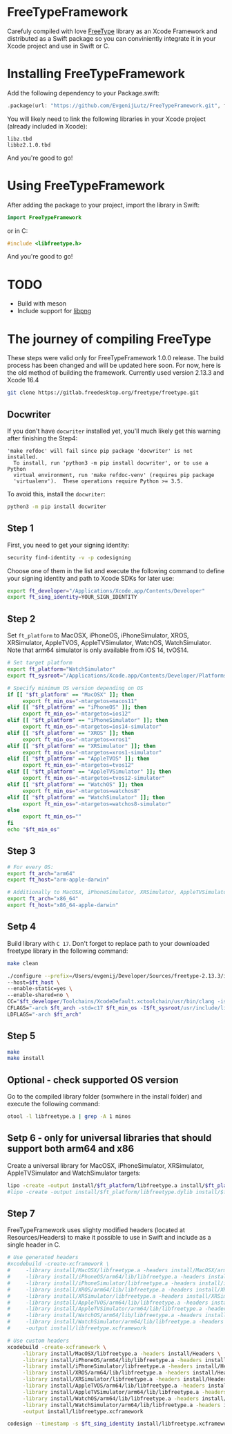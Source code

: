 # FreeTypeFramework

Carefuly compiled with love [FreeType](https://freetype.org/index.html) library as an Xcode Framework and distributed as a Swift package so you can conviniently integrate it in your Xcode project and use in Swift or C.


# Installing FreeTypeFramework

Add the following dependency to your Package.swift:

```Swift
.package(url: "https://github.com/EvgenijLutz/FreeTypeFramework.git", from: "1.0.0")
```

You will likely need to link the following libraries in your Xcode project (already included in Xcode):
```Plain
libz.tbd
libbz2.1.0.tbd
```

And you're good to go!


# Using FreeTypeFramework

After adding the package to your project, import the library in Swift:
```Swift
import FreeTypeFramework
```

or in C:
```C
#include <libfreetype.h>
```

And you're good to go!


# TODO
- Build with meson
- Include support for [libpng](https://github.com/pnggroup/libpng)


# The journey of compiling FreeType
These steps were valid only for FreeTypeFramework 1.0.0 release. The build process has been changed and will be updated here soon. For now, here is the old method of building the framework.
Currently used version 2.13.3 and Xcode 16.4
```bash
git clone https://gitlab.freedesktop.org/freetype/freetype.git
```

## Docwriter

If you don't have `docwriter` installed yet, you'll much likely get this warning after finishing the Step4:
```plain
'make refdoc' will fail since pip package 'docwriter' is not installed.
  To install, run 'python3 -m pip install docwriter', or to use a Python
  virtual environment, run 'make refdoc-venv' (requires pip package
  'virtualenv').  These operations require Python >= 3.5.
```

To avoid this, install the `docwriter`:
```bash
python3 -m pip install docwriter
```

## Step 1
First, you need to get your signing identity:
```bash
security find-identity -v -p codesigning
```

Choose one of them in the list and execute the following command to define your signing identity and path to Xcode SDKs for later use:
```bash
export ft_developer="/Applications/Xcode.app/Contents/Developer"
export ft_sing_identity=YOUR_SIGN_IDENTITY
```


## Step 2
Set `ft_platform` to MacOSX, iPhoneOS, iPhoneSimulator, XROS, XRSimulator, AppleTVOS, AppleTVSimulator, WatchOS, WatchSimulator. Note that arm64 simulator is only available from iOS 14, tvOS14.
```bash
# Set target platform
export ft_platform="WatchSimulator"
export ft_sysroot="/Applications/Xcode.app/Contents/Developer/Platforms/$ft_platform.platform/Developer/SDKs/$ft_platform.sdk"

# Specify minimum OS version depending on OS
if [[ "$ft_platform" == "MacOSX" ]]; then
     export ft_min_os="-mtargetos=macos11"
elif [[ "$ft_platform" == "iPhoneOS" ]]; then
     export ft_min_os="-mtargetos=ios12"
elif [[ "$ft_platform" == "iPhoneSimulator" ]]; then
     export ft_min_os="-mtargetos=ios14-simulator"
elif [[ "$ft_platform" == "XROS" ]]; then
     export ft_min_os="-mtargetos=xros1"
elif [[ "$ft_platform" == "XRSimulator" ]]; then
     export ft_min_os="-mtargetos=xros1-simulator"
elif [[ "$ft_platform" == "AppleTVOS" ]]; then
     export ft_min_os="-mtargetos=tvos12"
elif [[ "$ft_platform" == "AppleTVSimulator" ]]; then
     export ft_min_os="-mtargetos=tvos12-simulator"
elif [[ "$ft_platform" == "WatchOS" ]]; then
     export ft_min_os="-mtargetos=watchos8"
elif [[ "$ft_platform" == "WatchSimulator" ]]; then
     export ft_min_os="-mtargetos=watchos8-simulator"
else
     export ft_min_os=""
fi
echo "$ft_min_os"
```


## Step 3
```bash
# For every OS:
export ft_arch="arm64"
export ft_host="arm-apple-darwin"

# Additionally to MacOSX, iPhoneSimulator, XRSimulator, AppleTVSimulator and WatchSimulator:
export ft_arch="x86_64"
export ft_host="x86_64-apple-darwin"
```


## Setp 4
Build library with `C 17`. Don't forget to replace path to your downloaded freetype library in the following command:
```bash
make clean

./configure --prefix=/Users/evgenij/Developer/Sources/freetype-2.13.3/install/$ft_platform/$ft_arch \
--host=$ft_host \
--enable-static=yes \
--enable-shared=no \
CC="$ft_developer/Toolchains/XcodeDefault.xctoolchain/usr/bin/clang -isysroot $ft_sysroot" \
CFLAGS="-arch $ft_arch -std=c17 $ft_min_os -I$ft_sysroot/usr/include/libxml2" \
LDFLAGS="-arch $ft_arch"
```


## Step 5
```bash
make
make install
```


## Optional - check supported OS version
Go to the compiled library folder (somwhere in the install folder) and execute the following command:
```bash
otool -l libfreetype.a | grep -A 1 minos
```


## Setp 6 - only for universal libraries that should support both arm64 and x86
Create a universal library for MacOSX, iPhoneSimulator, XRSimulator, AppleTVSimulator and WatchSimulator targets:
```bash
lipo -create -output install/$ft_platform/libfreetype.a install/$ft_platform/arm64/lib/libfreetype.a install/$ft_platform/x86_64/lib/libfreetype.a
#lipo -create -output install/$ft_platform/libfreetype.dylib install/$ft_platform/arm64/lib/libfreetype.dylib install/$ft_platform/x86_64/lib/libfreetype.dylib
```


## Step 7

FreeTypeFramework uses slighty modified headers (located at Resources/Headers) to make it possible to use in Swift and include as a single header in C.

```bash
# Use generated headers
#xcodebuild -create-xcframework \
#     -library install/MacOSX/libfreetype.a -headers install/MacOSX/arm64/include/freetype2 \
#     -library install/iPhoneOS/arm64/lib/libfreetype.a -headers install/iPhoneOS/arm64/include/freetype2 \
#     -library install/iPhoneSimulator/libfreetype.a -headers install/iPhoneSimulator/arm64/include/freetype2 \
#     -library install/XROS/arm64/lib/libfreetype.a -headers install/XROS/arm64/include/freetype2 \
#     -library install/XRSimulator/libfreetype.a -headers install/XRSimulator/arm64/include/freetype2 \
#     -library install/AppleTVOS/arm64/lib/libfreetype.a -headers install/AppleTVOS/arm64/include/freetype2 \
#     -library install/AppleTVSimulator/arm64/lib/libfreetype.a -headers install/AppleTVSimulator/arm64/include/freetype2 \
#     -library install/WatchOS/arm64/lib/libfreetype.a -headers install/WatchOS/arm64/include/freetype2 \
#     -library install/WatchSimulator/arm64/lib/libfreetype.a -headers install/WatchSimulator/arm64/include/freetype2 \
#     -output install/libfreetype.xcframework

# Use custom headers
xcodebuild -create-xcframework \
     -library install/MacOSX/libfreetype.a -headers install/Headers \
     -library install/iPhoneOS/arm64/lib/libfreetype.a -headers install/Headers \
     -library install/iPhoneSimulator/libfreetype.a -headers install/Headers \
     -library install/XROS/arm64/lib/libfreetype.a -headers install/Headers \
     -library install/XRSimulator/libfreetype.a -headers install/Headers \
     -library install/AppleTVOS/arm64/lib/libfreetype.a -headers install/Headers \
     -library install/AppleTVSimulator/arm64/lib/libfreetype.a -headers install/Headers \
     -library install/WatchOS/arm64/lib/libfreetype.a -headers install/Headers \
     -library install/WatchSimulator/arm64/lib/libfreetype.a -headers install/Headers \
     -output install/libfreetype.xcframework

codesign --timestamp -s $ft_sing_identity install/libfreetype.xcframework
```